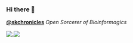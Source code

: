 ### Hi there 👋

[**@skchronicles**](https://github.com/skchronicles) _Open Sorcerer of Bioinformagics_

<a href="https://github.com/skchronicles">
  <img align="center" src="https://github-readme-stats.vercel.app/api?username=skchronicles&theme=radical&show_icons=true&count_private=true&custom_title=GitHub%20Stats&theme=default&hide_border=true" />
</a>
<a href="https://github.com/skchronicles">
  <img align="center" src="https://github-readme-stats.vercel.app/api/top-langs/?username=skchronicles&langs_count=8&layout=compact&hide=Roff&theme=default&hide_border=true" />
</a>  
